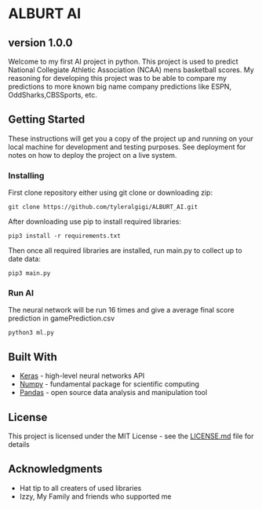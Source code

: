 # ALBURT AI
## version 1.0.0

  Welcome to my first AI project in python. This project is used to predict National Collegiate Athletic Association (NCAA) mens basketball scores. My reasoning for developing this project was to be able to compare my predictions to more known big name company predictions like ESPN, OddSharks,CBSSports, etc.

## Getting Started

These instructions will get you a copy of the project up and running on your local machine for development and testing purposes. See deployment for notes on how to deploy the project on a live system.

### Installing

First clone repository either using git clone or downloading zip:
```
git clone https://github.com/tyleralgigi/ALBURT_AI.git
```

After downloading use pip to install required libraries: 
```
pip3 install -r requirements.txt 
```
Then once all required libraries are installed, run main.py to collect up to date data: 
```
pip3 main.py
```

### Run AI

The neural network will be run 16 times and give a average final score prediction in gamePrediction.csv
```
python3 ml.py
```

## Built With

* [Keras](http://https://keras.io/) - high-level neural networks API
* [Numpy](https://https://numpy.org/) - fundamental package for scientific computing
* [Pandas](https://https://pandas.pydata.org/) - open source data analysis and manipulation tool

## License

This project is licensed under the MIT License - see the [LICENSE.md](LICENSE.md) file for details

## Acknowledgments

* Hat tip to all creaters of used libraries
* Izzy, My Family and friends who supported me
